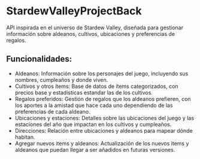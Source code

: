 # StardewValleyProjectBack
API inspirada en el universo de Stardew Valley, diseñada para gestionar información sobre aldeanos,
cultivos, ubicaciones y preferencias de regalos.

## Funcionalidades:
- Aldeanos: Información sobre los personajes del juego, incluyendo sus nombres, cumpleaños y donde viven.
- Cultivos y otros ítems: Base de datos de ítems categorizados, con precios base y estadisticas estandar las de los cultivos.
- Regalos preferidos: Gestión de regalos que los aldeanos prefieren, con los aportes a la amistad que hace cada uno dependiendo de las preferencias de cada aldeano.
- Ubicaciones y estaciones: Detalles sobre las ubicaciones del juego y las estaciones del año que impactan en los cultivos y cumpleaños.
- Direcciones: Relación entre ubicaciones y aldeanos para mapear dónde habitan.
- Agregar nuevos items y aldeanos: Actualización de los nuevos items y aldeanos que puedan llegar a ser añadidos en futuras versiones.

